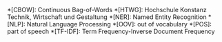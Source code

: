 <!-- markdownlint-disable MD041 -->
*[CBOW]: Continuous Bag-of-Words
*[HTWG]: Hochschule Konstanz Technik, Wirtschaft und Gestaltung
*[NER]: Named Entity Recognition
*[NLP]: Natural Language Processing
*[OOV]: out of vocabulary
*[POS]: part of speech
*[TF-IDF]: Term Frequency-Inverse Document Frequency

